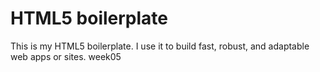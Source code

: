 # HTML5 boilerplate
This is my HTML5 boilerplate. I use it to build fast, robust, and adaptable web apps or sites.
week05
